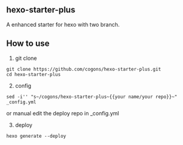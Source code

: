 ## hexo-starter-plus

A enhanced starter for hexo with two branch.

## How to use

1. git clone

```shell
git clone https://github.com/cogons/hexo-starter-plus.git
cd hexo-starter-plus
```

2. config

```shell
sed -i'' "s~/cogons/hexo-starter-plus~{{your name/your repo}}~" _config.yml
```

or manual edit the deploy repo in _config.yml 

3. deploy

```shell
hexo generate --deploy
```